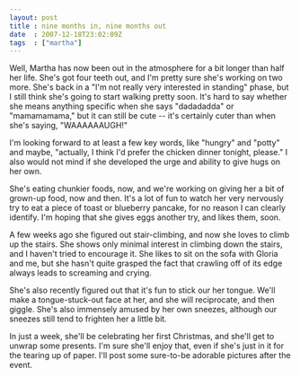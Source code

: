 ```yaml
---
layout: post
title : nine months in, nine months out
date  : 2007-12-18T23:02:09Z
tags  : ["martha"]
---
```

Well, Martha has now been out in the atmosphere for a bit longer than half her life.  She's got four teeth out, and I'm pretty sure she's working on two more. She's back in a "I'm not really very interested in standing" phase, but I still think she's going to start walking pretty soon.  It's hard to say whether she means anything specific when she says "dadadadda" or "mamamamama," but it can still be cute -- it's certainly cuter than when she's saying, "WAAAAAAUGH!"

I'm looking forward to at least a few key words, like "hungry" and "potty" and maybe, "actually, I think I'd prefer the chicken dinner tonight, please."  I also would not mind if she developed the urge and ability to give hugs on her own.

She's eating chunkier foods, now, and we're working on giving her a bit of grown-up food, now and then.  It's a lot of fun to watch her very nervously try to eat a piece of toast or blueberry pancake, for no reason I can clearly identify.  I'm hoping that she gives eggs another try, and likes them, soon.

A few weeks ago she figured out stair-climbing, and now she loves to climb up the stairs.  She shows only minimal interest in climbing down the stairs, and I haven't tried to encourage it.  She likes to sit on the sofa with Gloria and me, but she hasn't quite grasped the fact that crawling off of its edge always leads to screaming and crying.

She's also recently figured out that it's fun to stick our her tongue.  We'll make a tongue-stuck-out face at her, and she will reciprocate, and then giggle. She's also immensely amused by her own sneezes, although our sneezes still tend to frighten her a little bit.

In just a week, she'll be celebrating her first Christmas, and she'll get to unwrap some presents.  I'm sure she'll enjoy that, even if she's just in it for the tearing up of paper.  I'll post some sure-to-be adorable pictures after the event. 
